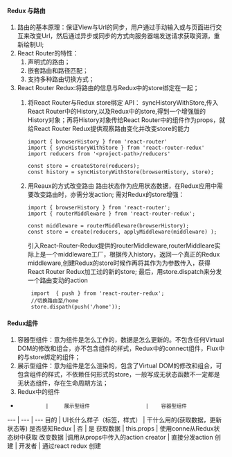#### Redux 与路由
1. 路由的基本原理：保证View与Url的同步，用户通过手动输入或与页面进行交互来改变Url，然后通过异步或同步的方式向服务器端发送请求获取资源，重新绘制UI;
2. React Router的特性：
    1. 声明式的路由；
    2. 嵌套路由和路径匹配；
    3. 支持多种路由切换方式；
3. React Router Redux:将路由的信息与Redux中的store绑定在一起；
    1. 将React Router与Redux store绑定
       API： syncHistoryWithStore,传入React Router中的History,以及Redux中的store,得到一个增强版的History对象；再将History对象传给React Router中的<Router>组件作为props，就给React Router Redux提供观察路由变化并改变store的能力

           import { browserHistory } from 'react-router'
           import { syncHistoryWithStore } from 'react-router-redux'
           import reducers from '<project-path>/reducers'

           const store = createStore(reducers);
           const history = syncHistoryWithStore(browserHistory, store);
    2. 用Reaux的方式改变路由
       路由状态作为应用状态数据，在Redux应用中需要改变路由时，亦需分发action;
       需对Redux的store增强：

           import { browserHistory } from 'react-router';
           import { routerMiddleware } from 'react-router-redux';

           const middleware = routerMiddleware(browserHistory);
           const store = create(reducers, applyMiddleware(middleware) );

        引入React-Router-Redux提供的routerMiddleware,routerMiddleare实际上是一个middleware工厂，根据传入history，返回一个真正的Redux middleware,创建Redux的store时候作再将其作为为参数传入，获得React Router Redux加工过的新的store;
        最后，用store.dispatch来分发一个路由变动的action

            import  { push } from 'react-router-redux';
            //切换路由至/home
            store.dispath(push('/home'));

#### Redux组件
1. 容器型组件：意为组件是怎么工作的，数据是怎么更新的。不包含任何Virtual DOM的修改和组合，亦不包含组件的样式，Redux中的connect组件，Flux中的与store绑定的组件；
2. 展示型组件：意为组件是怎么渲染的，包含了Virtual DOM的修改和组合，可包含组件的样式，不依赖任何形式的store，一般写成无状态函数不一定都是无状态组件，存在生命周期方法；
3. Redux中的组件

-              |     展示型组件                  |    容器型组件
---            |        ---                     |     ---
   目的        |     UI长什么样子（标签，样式）    |   干什么用的(获取数据，更新状态等)
是否感知Redux  |         否                      |   是
获取数据       |    this.props                   |  使用conne从Redux状态树中获取
改变数据       |调用从props中传入的action creator |  直接分发action
创建           | 开发者                          | 通过react redux 创建
